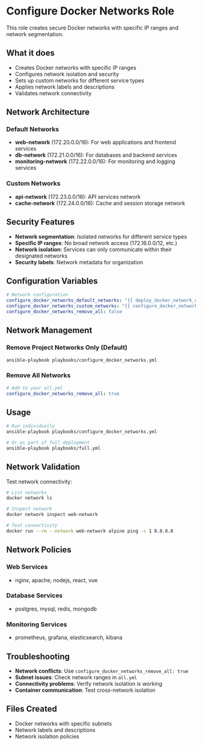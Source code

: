 # Configure Docker Networks Role

This role creates secure Docker networks with specific IP ranges and network segmentation.

## What it does

- Creates Docker networks with specific IP ranges
- Configures network isolation and security
- Sets up custom networks for different service types
- Applies network labels and descriptions
- Validates network connectivity

## Network Architecture

### Default Networks

- **web-network** (172.20.0.0/16): For web applications and frontend services
- **db-network** (172.21.0.0/16): For databases and backend services
- **monitoring-network** (172.22.0.0/16): For monitoring and logging services

### Custom Networks

- **api-network** (172.23.0.0/16): API services network
- **cache-network** (172.24.0.0/16): Cache and session storage network

## Security Features

- **Network segmentation**: Isolated networks for different service types
- **Specific IP ranges**: No broad network access (172.16.0.0/12, etc.)
- **Network isolation**: Services can only communicate within their designated networks
- **Security labels**: Network metadata for organization

## Configuration Variables

```yaml
# Network configuration
configure_docker_networks_default_networks: "{{ deploy_docker_network_configuration.default_networks }}"
configure_docker_networks_custom_networks: "{{ configure_docker_networks_custom_networks | default([]) }}"
configure_docker_networks_remove_all: false
```

## Network Management

### Remove Project Networks Only (Default)

```bash
ansible-playbook playbooks/configure_docker_networks.yml
```

### Remove All Networks

```yaml
# Add to your all.yml
configure_docker_networks_remove_all: true
```

## Usage

```bash
# Run individually
ansible-playbook playbooks/configure_docker_networks.yml

# Or as part of full deployment
ansible-playbook playbooks/full.yml
```

## Network Validation

Test network connectivity:

```bash
# List networks
docker network ls

# Inspect network
docker network inspect web-network

# Test connectivity
docker run --rm --network web-network alpine ping -c 1 8.8.8.8
```

## Network Policies

### Web Services
- nginx, apache, nodejs, react, vue

### Database Services
- postgres, mysql, redis, mongodb

### Monitoring Services
- prometheus, grafana, elasticsearch, kibana

## Troubleshooting

- **Network conflicts**: Use `configure_docker_networks_remove_all: true`
- **Subnet issues**: Check network ranges in `all.yml`
- **Connectivity problems**: Verify network isolation is working
- **Container communication**: Test cross-network isolation

## Files Created

- Docker networks with specific subnets
- Network labels and descriptions
- Network isolation policies
